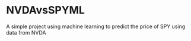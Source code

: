 # NVDAvsSPYML
A simple project using machine learning to predict the price of SPY using data from NVDA
